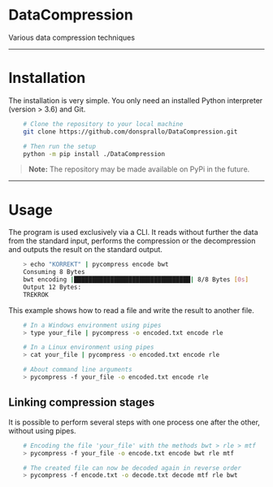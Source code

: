 # DataCompression
Various data compression techniques

---

# Installation

The installation is very simple. You only need an installed Python interpreter
(version > 3.6) and Git.

```bash
    # Clone the repository to your local machine
    git clone https://github.com/donsprallo/DataCompression.git

    # Then run the setup
    python -m pip install ./DataCompression
```

> **Note:**
> The repository may be made available on PyPi in the future.

---

# Usage
The program is used exclusively via a CLI. It reads without further the data
from the standard input, performs the compression or the decompression and
outputs the result on the standard output.

```bash
    > echo "KORREKT" | pycompress encode bwt
    Consuming 8 Bytes
    bwt encoding |████████████████████████████████| 8/8 Bytes [0s]
    Output 12 Bytes:
    TREKROK
```

This example shows how to read a file and write the result to another file.

```bash
    # In a Windows environment using pipes
    > type your_file | pycompress -o encoded.txt encode rle

    # In a Linux environment using pipes
    > cat your_file | pycompress -o encoded.txt encode rle

    # About command line arguments
    > pycompress -f your_file -o encoded.txt encode rle
```

## Linking compression stages

It is possible to perform several steps with one process one after the other, without using pipes.

```bash
    # Encoding the file 'your_file' with the methods bwt > rle > mtf
    > pycompress -f your_file -o encode.txt encode bwt rle mtf

    # The created file can now be decoded again in reverse order
    > pycompress -f encode.txt -o decode.txt decode mtf rle bwt
```